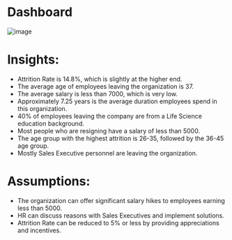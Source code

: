 # Dashboard
![image](https://github.com/SaurabhS312/Data-Analysis/assets/132185036/212cc216-6dba-46ff-a8fc-fd7b54ac3b7f)



# Insights:
- Attrition Rate is 14.8%, which is slightly at the higher end.
- The average age of employees leaving the organization is 37.
- The average salary is less than 7000, which is very low.
- Approximately 7.25 years is the average duration employees spend in this organization.
- 40% of employees leaving the company are from a Life Science education background.
- Most people who are resigning have a salary of less than 5000.
- The age group with the highest attrition is 26-35, followed by the 36-45 age group.
- Mostly Sales Executive personnel are leaving the organization.

# Assumptions:
- The organization can offer significant salary hikes to employees earning less than 5000.
- HR can discuss reasons with Sales Executives and implement solutions.
- Attrition Rate can be reduced to 5% or less by providing appreciations and incentives.
